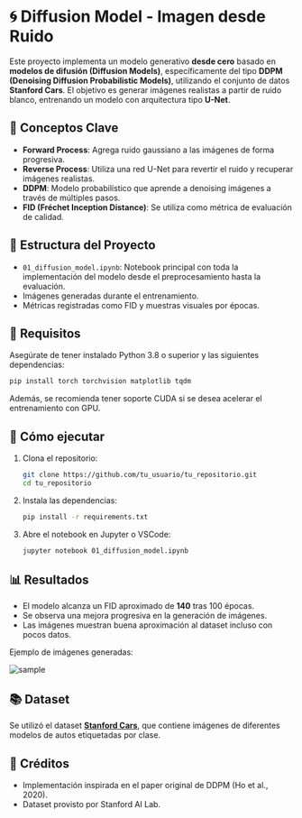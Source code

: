 # 🌀 Diffusion Model - Imagen desde Ruido

Este proyecto implementa un modelo generativo **desde cero** basado en **modelos de difusión (Diffusion Models)**, específicamente del tipo **DDPM (Denoising Diffusion Probabilistic Models)**, utilizando el conjunto de datos **Stanford Cars**. El objetivo es generar imágenes realistas a partir de ruido blanco, entrenando un modelo con arquitectura tipo **U-Net**.

## 🧠 Conceptos Clave

- **Forward Process**: Agrega ruido gaussiano a las imágenes de forma progresiva.
- **Reverse Process**: Utiliza una red U-Net para revertir el ruido y recuperar imágenes realistas.
- **DDPM**: Modelo probabilístico que aprende a denoising imágenes a través de múltiples pasos.
- **FID (Fréchet Inception Distance)**: Se utiliza como métrica de evaluación de calidad.

## 📁 Estructura del Proyecto

- `01_diffusion_model.ipynb`: Notebook principal con toda la implementación del modelo desde el preprocesamiento hasta la evaluación.
- Imágenes generadas durante el entrenamiento.
- Métricas registradas como FID y muestras visuales por épocas.

## 🚀 Requisitos

Asegúrate de tener instalado Python 3.8 o superior y las siguientes dependencias:

```bash
pip install torch torchvision matplotlib tqdm
```

Además, se recomienda tener soporte CUDA si se desea acelerar el entrenamiento con GPU.

## 🏁 Cómo ejecutar

1. Clona el repositorio:
   ```bash
   git clone https://github.com/tu_usuario/tu_repositorio.git
   cd tu_repositorio
   ```

2. Instala las dependencias:
   ```bash
   pip install -r requirements.txt
   ```

3. Abre el notebook en Jupyter o VSCode:
   ```bash
   jupyter notebook 01_diffusion_model.ipynb
   ```

## 📊 Resultados

- El modelo alcanza un FID aproximado de **140** tras 100 épocas.
- Se observa una mejora progresiva en la generación de imágenes.
- Las imágenes muestran buena aproximación al dataset incluso con pocos datos.

Ejemplo de imágenes generadas:

![sample](ruta/a/muestras_generadas.png)

## 📚 Dataset

Se utilizó el dataset **[Stanford Cars](https://ai.stanford.edu/~jkrause/cars/car_dataset.html)**, que contiene imágenes de diferentes modelos de autos etiquetadas por clase.

## 🤝 Créditos

- Implementación inspirada en el paper original de DDPM (Ho et al., 2020).
- Dataset provisto por Stanford AI Lab.